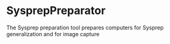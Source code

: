 # SysprepPreparator
The Sysprep preparation tool prepares computers for Sysprep generalization and for image capture
